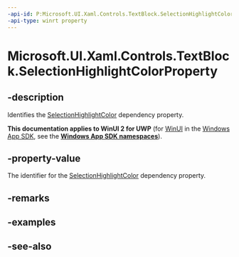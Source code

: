```yaml
---
-api-id: P:Microsoft.UI.Xaml.Controls.TextBlock.SelectionHighlightColorProperty
-api-type: winrt property
---
```


<!-- Property syntax
public Windows.UI.Xaml.DependencyProperty SelectionHighlightColorProperty { get; }
-->

# Microsoft.UI.Xaml.Controls.TextBlock.SelectionHighlightColorProperty

## -description
Identifies the [SelectionHighlightColor](textblock_selectionhighlightcolor.md) dependency property.

**This documentation applies to WinUI 2 for UWP** (for [WinUI](/windows/apps/winui/winui3/) in the [Windows App SDK](/windows/apps/windows-app-sdk/), see the **[Windows App SDK namespaces](/windows/windows-app-sdk/api/winrt/)**).

## -property-value
The identifier for the [SelectionHighlightColor](textblock_selectionhighlightcolor.md) dependency property.

## -remarks

## -examples

## -see-also
